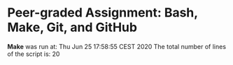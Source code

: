 # Peer-graded Assignment: Bash, Make, Git, and GitHub
 **Make** was run at:
Thu Jun 25 17:58:55 CEST 2020
The total number of lines of the script is:
20
